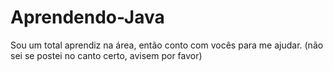Aprendendo-Java
===============

Sou um total aprendiz na área, então conto com vocês para me ajudar. (não sei se postei no canto certo, avisem por favor)
